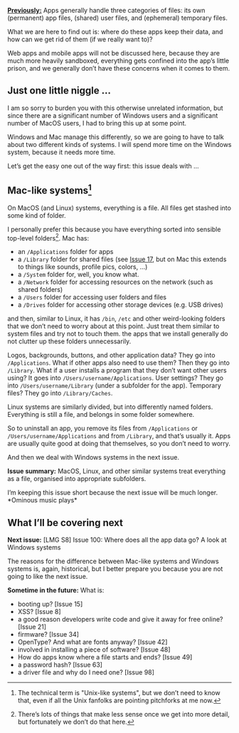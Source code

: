 [**Previously:**](https://buttondown.email/laymansguide/archive/) Apps generally handle three categories of files: its own (permanent) app files, (shared) user files, and (ephemeral) temporary files.

What we are here to find out is: where do these apps keep their data, and how can we get rid of them (if we really want to)?

Web apps and mobile apps will not be discussed here, because they are much more heavily sandboxed, everything gets confined into the app’s little prison, and we generally don’t have these concerns when it comes to them.

## Just one little niggle ...

I am so sorry to burden you with this otherwise unrelated information, but since there are a significant number of Windows users and a significant number of MacOS users, I had to bring this up at some point.

Windows and Mac manage this differently, so we are going to have to talk about two different kinds of systems. I will spend more time on the Windows system, because it needs more time.

Let’s get the easy one out of the way first: this issue deals with ...

## Mac-like systems[^1]

[^1]: The technical term is "Unix-like systems", but we don’t need to know that, even if all the Unix fanfolks are pointing pitchforks at me now.

On MacOS (and Linux) systems, everything is a file. All files get stashed into some kind of folder.

I personally prefer this because you have everything sorted into sensible top-level folders[^2]. Mac has:

[^2]: There’s lots of things that make less sense once we get into more detail, but fortunately we don’t do that here.

- an `/Applications` folder for apps
- a `/Library` folder for shared files (see [Issue 17](https://buttondown.email/laymansguide/archive/lmg-s2-issue-17-libraries/), but on Mac this extends to things like sounds, profile pics, colors, ...)
- a `/System` folder for, well, you know what.
- a `/Network` folder for accessing resources on the network (such as shared folders)
- a `/Users` folder for accessing user folders and files
- a `/Drives` folder for accessing other storage devices (e.g. USB drives)

and then, similar to Linux, it has `/bin`, `/etc` and other weird-looking folders that we don’t need to worry about at this point. Just treat them similar to system files and try not to touch them. the apps that we install generally do not clutter up these folders unnecessarily.

Logos, backgrounds, buttons, and other application data? They go into `/Applications`. What if other apps also need to use them? Then they go into `/Library`. What if a user installs a program that they don’t want other users using? It goes into `/Users/username/Applications`. User settings? They go into `/Users/username/Library` (under a subfolder for the app). Temporary files? They go into `/Library/Caches`.

Linux systems are similarly divided, but into differently named folders. Everything is still a file, and belongs in some folder somewhere.

So to uninstall an app, you remove its files from `/Applications` or `/Users/username/Applications` and from `/Library`, and that’s usually it. Apps are usually quite good at doing that themselves, so you don’t need to worry.

And then we deal with Windows systems in the next issue.

**Issue summary:** MacOS, Linux, and other similar systems treat everything as a file, organised into appropriate subfolders.

I’m keeping this issue short because the next issue will be much longer. \*Ominous music plays\*

## What I’ll be covering next

**Next issue:** [LMG S8] Issue 100: Where does all the app data go? A look at Windows systems

The reasons for the difference between Mac-like systems and Windows systems is, again, historical, but I better prepare you because you are not going to like the next issue.

**Sometime in the future:** What is:

- booting up? [Issue 15]
- XSS? [Issue 8]
- a good reason developers write code and give it away for free online? [Issue 21]
- firmware? [Issue 34]
- OpenType? And what are fonts anyway? [Issue 42]
- involved in installing a piece of software? [Issue 48]
- How do apps know where a file starts and ends? [Issue 49]
- a password hash? [Issue 63]
- a driver file and why do I need one? [Issue 98]
